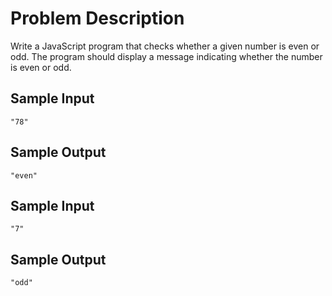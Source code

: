 # Problem Description

Write a JavaScript program that checks whether a given number is even or odd. The program should display a message indicating whether the number is even or odd.

## Sample Input

```plaintext
"78"
```

## Sample Output

```plaintext
"even"
```

## Sample Input

```plaintext
"7"
```

## Sample Output

```plaintext
"odd"
